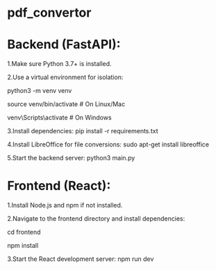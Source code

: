 # pdf_convertor

# Backend (FastAPI):

1.Make sure Python 3.7+ is installed.

2.Use a virtual environment for isolation:

python3 -m venv venv

source venv/bin/activate  # On Linux/Mac

venv\Scripts\activate     # On Windows

3.Install dependencies:
pip install -r requirements.txt

4.Install LibreOffice for file conversions:
sudo apt-get install libreoffice

5.Start the backend server:
python3  main.py


# Frontend (React):

1.Install Node.js and npm if not installed.

2.Navigate to the frontend directory and install dependencies:

cd frontend

npm install

3.Start the React development server:
npm run dev
